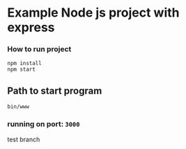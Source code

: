 # Example Node js project with express

### How to run project
```
npm install
npm start
```

## Path to start program 
```
bin/www
```
### running on port: `3000`

test branch
